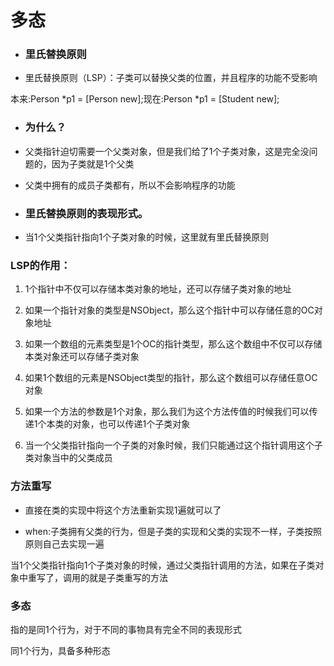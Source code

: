 # 多态

* ### 里氏替换原则
* 里氏替换原则（LSP）：子类可以替换父类的位置，并且程序的功能不受影响

本来:Person \*p1 = \[Person new\];现在:Person \*p1 = \[Student new\];

* ### **为什么？**
* 父类指针迫切需要一个父类对象，但是我们给了1个子类对象，这是完全没问题的，因为子类就是1个父类

* 父类中拥有的成员子类都有，所以不会影响程序的功能

* ### **里氏替换原则的表现形式。**
* 当1个父类指针指向1个子类对象的时候，这里就有里氏替换原则

### LSP的作用：

1. 1个指针中不仅可以存储本类对象的地址，还可以存储子类对象的地址
2. 如果一个指针对象的类型是NSObject，那么这个指针中可以存储任意的OC对象地址

3. 如果一个数组的元素类型是1个OC的指针类型，那么这个数组中不仅可以存储本类对象还可以存储子类对象

4. 如果1个数组的元素是NSObject类型的指针，那么这个数组可以存储任意OC对象

5. 如果一个方法的参数是1个对象，那么我们为这个方法传值的时候我们可以传递1个本类的对象，也可以传递1个子类对象

6. 当一个父类指针指向一个子类的对象时候，我们只能通过这个指针调用这个子类对象当中的父类成员

  


### 方法重写



* 直接在类的实现中将这个方法重新实现1遍就可以了

* when:子类拥有父类的行为，但是子类的实现和父类的实现不一样，子类按照原则自己去实现一遍

当1个父类指针指向1个子类对象的时候，通过父类指针调用的方法，如果在子类对象中重写了，调用的就是子类重写的方法





### 多态

指的是同1个行为，对于不同的事物具有完全不同的表现形式

同1个行为，具备多种形态

